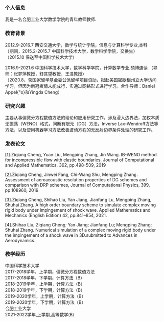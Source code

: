 ### 个人信息
我是一名合肥工业大学数学学院的青年教师教师.
### 教育背景
2012.9-2016.7 西安交通大学，数学与统计学院，信息与计算科学专业,本科  
        （期间，2015.2-2015.7 中国科学技术大学，数学科学学院，交换生）  
        （2015.10 保送至中国科学技术大学）   
          
2016.9-2021.6  中国科学技术大学，数学科学学院，计算数学专业,硕博连读
        （导师：张梦萍教授，舒其望教授，王进教授）  
        （2020.8，获国家留学基金委公派留学项目资助，拟赴美国密歇根州立大学访问学习，但因为新冠疫情未能成行，实通过网络形式进行学习。合作导师：Daniel Appel{\"o}和Yingda Cheng）  
### 研究兴趣
主要从事偏微分方程数值方法的理论和应用研究工作，涉及浸入边界法，加权本质无振荡（WENO）格式，间断有限元（DG）方法，Inverse Lax-Wendroff方法等方法，以及使用机器学习方法改善波动方程的无反射边界条件处理的研究工作。
### 发表论文
[1].Ziqiang Cheng, Yuan Liu, Mengping Zhang, Jin Wang. IB-WENO method for incompressible flow with elastic boundaries, Journal of Computational and Applied Mathematics, 362, pp.498-509, 2019  

[2].Ziqiang Cheng, Jinwei Fang, Chi-Wang Shu, Mengping Zhang. Assessment of aeroacoustic resolution properties of DG schemes and comparison with DRP schemes, Journal of Computational Physics, 399, pp.108960, 2019  

[3].Ziqiang Cheng, Shihao Liu, Yan Jiang, Jianfang Lu, Mengping Zhang, Shuhai Zhang. A high order boundary scheme to simulate complex moving rigid body under impingement of shock wave. Applied Mathematics and Mechanics (English Edition) 42, pp.841–854, 2021.  

[4].Shihao Liu; Ziqiang Cheng; Yan Jiang; Jianfang Lu; Mengping Zhang; Shuhai Zhang. Numerical simulation of a complex moving rigid body under the impingement of a shock wave in 3D.submitted to Advances in Aerodynamics.
### 教学经历
中国科学技术大学  
2017-2018学年，上学期，偏微分方程数值方法  
2017-2018学年，下学期，计算方法（B）  
2018-2019学年，上学期，计算方法（B）  
2018-2019学年，下学期，计算方法（B）  
2019-2020学年，上学期，计算方法（B）  
2019-2020学年，下学期，计算方法（B）  
合肥工业大学  
2021-2022学年,上学期,高等数学(B)

        
        

